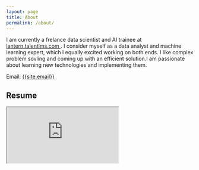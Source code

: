 ```yaml
---
layout: page
title: About
permalink: /about/
---
```

<p>
I am currently a frelance data scientist and AI trainee at <a href="https://lantern.talentlms.com/" target="_blank">lantern.talentlms.com </a>. I consider myself as a data analyst and machine learning expert, which I equally excited working on both ends. I like complex problem sovling and coming up with an efficient solution.I am passionate about learning new technologies and implementing them. 
</p>

Email: <a href="mailto:{{site.email}}?Subject=From Blog Site:">{{site.email}}</a>

## Resume
<iframe src="https://docs.google.com/document/d/e/2PACX-1vSXkY4WP8annhHyZ1ev2n_8fuQ-1FXK5lfyE_jKgabIevevNJWHAEIUekLW01OPUGjzFDgAdAN3NNrz/pub?embedded=true"></iframe>
